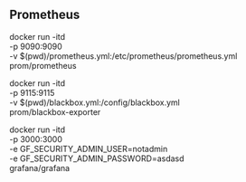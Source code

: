 ## Prometheus
docker run -itd \
    -p 9090:9090 \
    -v $(pwd)/prometheus.yml:/etc/prometheus/prometheus.yml \
    prom/prometheus

docker run -itd \
    -p 9115:9115 \
    -v $(pwd)/blackbox.yml:/config/blackbox.yml \
    prom/blackbox-exporter

docker run -itd \
    -p 3000:3000 \
    -e GF_SECURITY_ADMIN_USER=notadmin \
    -e GF_SECURITY_ADMIN_PASSWORD=asdasd \
    grafana/grafana